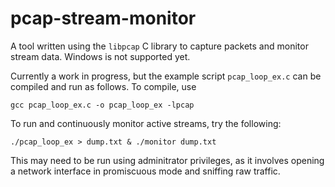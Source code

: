 # pcap-stream-monitor
A tool written using the `libpcap` C library to capture packets and monitor stream data. Windows is not supported yet.

Currently a work in progress, but the example script `pcap_loop_ex.c` can be compiled and run as follows. To compile, use

```gcc pcap_loop_ex.c -o pcap_loop_ex -lpcap```

To run and continuously monitor active streams, try the following:

```./pcap_loop_ex > dump.txt & ./monitor dump.txt```

This may need to be run using adminitrator privileges, as it involves opening a network interface in promiscuous mode and sniffing raw traffic. 

